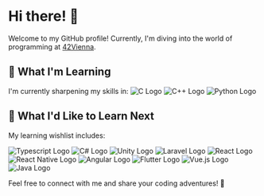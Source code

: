 # Hi there! 👋

Welcome to my GitHub profile! Currently, I'm diving into the world of programming at [42Vienna](https://www.42vienna.com/).

## 🌱 What I'm Learning

I'm currently sharpening my skills in: ![C Logo](https://img.shields.io/badge/-C-000000?style=flat-square&logo=C&logoColor=white) ![C++ Logo](https://img.shields.io/badge/-C++-000000?style=flat-square&logo=C%2B%2B&logoColor=white) ![Python Logo](https://img.shields.io/badge/-Python-008000?style=flat-square&logo=Python&logoColor=white) 

## 🤔 What I'd Like to Learn Next

My learning wishlist includes: 

![Typescript Logo](https://img.shields.io/badge/-Typescript-FF0000?style=flat-square&logo=typescript&logoColor=white) ![C# Logo](https://img.shields.io/badge/-C%23-FF0000?style=flat-square&logo=C-Sharp&logoColor=white) ![Unity Logo](https://img.shields.io/badge/-Unity-000000?style=flat-square&logo=Unity&logoColor=white) ![Laravel Logo](https://img.shields.io/badge/-Laravel-FF0000?style=flat-square&logo=Laravel&logoColor=white) ![React Logo](https://img.shields.io/badge/-React-FFFFFF?style=flat-square&logo=React&logoColor=black) ![React Native Logo](https://img.shields.io/badge/-React_Native-FFFFFF?style=flat-square&logo=React&logoColor=black) ![Angular Logo](https://img.shields.io/badge/-Angular-FF0000?style=flat-square&logo=Angular&logoColor=white) ![Flutter Logo](https://img.shields.io/badge/-Flutter-008000?style=flat-square&logo=Flutter&logoColor=white) ![Vue.js Logo](https://img.shields.io/badge/-Vue.js-008000?style=flat-square&logo=Vue.js&logoColor=white) ![Java Logo](https://img.shields.io/badge/-Java-000000?style=flat-square&logo=Java&logoColor=white)

Feel free to connect with me and share your coding adventures! 🚀
